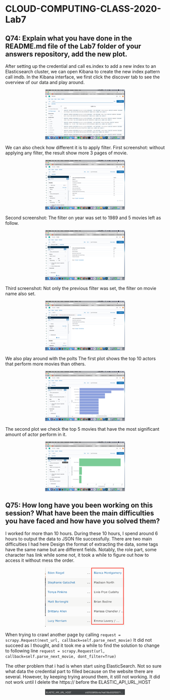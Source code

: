 # CLOUD-COMPUTING-CLASS-2020-Lab7

## Q74: Explain what you have done in the README.md file of the Lab7 folder of your answers repository, add the new plot.

After setting up the credential and call es.index to add a new index to an Elasticsearch cluster, we can open Kibana to create the new index pattern call imdb. 
In the Kibana interface, we first click the discover tab to see the overview of our data and play around. 
 <p align="center"><img src="./Img/Kibana_discovery.png" width="50%" height="50%" alt="Kibana_discovery"/></p>

We can also check how different it is to apply filter.
First screenshot: without applying any filter, the result show more 3 pages of movie. 
<p align="center"><img src="./Img/No_filter.png" width="50%" height="50%" alt="No_filter"/></p>
Second screenshot: The filter on year was set to 1989 and 5 movies left as follow.
<p align="center"><img src="./Img/Filter_year.png" width="50%" height="50%" alt="Filter_year"/></p>
Third screenshot: Not only the previous filter was set, the filter on movie name also set.
<p align="center"><img src="./Img/Filter_year_name.png" width="50%" height="50%" alt="Filter_year_name"/></p>

We also play around with the polts
The first plot shows the top 10 actors that perform more movies than others.
 <p align="center"><img src="./Img/Top10_MostPerform.png" width="50%" height="50%" alt="Top10_MostPerform"/></p>

The second plot we check the top 5 movies that have the most significant amount of actor perform in it.
 <p align="center"><img src="./Img/CharacterList.png" width="50%" height="50%" alt="Top10CharacterList"/></p>



## Q75: How long have you been working on this session? What have been the main difficulties you have faced and how have you solved them? 


I worked for more than 10 hours. During these 10 hours, I spend around 6 hours to output the data to JSON file successfully. 
There are two main difficulties I had here 
Design the format of extracting the data, some tags have the same name but are different fields. Notably, the role part, some character has link while some not, it took a while to figure out how to access it without mess the order.
 <p align="center"><img src="./Img/imdb_problem.png" width="50%" height="50%" alt="imdb_problem"/></p>

When trying to crawl another page by calling ```request = scrapy.Request(next_url, callback=self.parse_next_movie)``` It did not succeed as I thought, and it took me a while to find the solution to change to following line ```request = scrapy.Request(url, callback=self.parse_next_movie, dont_filter=True)```


The other problem that i had is when start using ElasticSearch. Not so sure what data the credential part to filled because on the website there are several. However, by keeping trying around them, it still not working. It did not work until I delete the https:// before the ELASTIC_API_URL_HOST

 <p align="center"><img src="./Img/elastic_problem.png" width="50%" height="50%" alt="elastic_problem"/></p>





